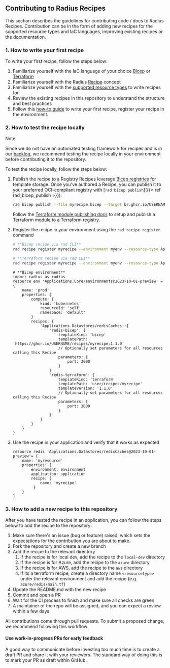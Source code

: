 ## Contributing to Radius Recipes

This section describes the guidelines for contributing code / docs to Radius Recipes. Contribution can be in the form of adding new recipes for the supported resource types and IaC languages, improving existing recipes or the documentation.

### 1. How to write your first recipe

To write your first recipe, follow the steps below:

1. Familiarize yourself with the IaC language of your choice [Bicep](https://learn.microsoft.com/en-us/azure/azure-resource-manager/bicep/overview?tabs=bicep) or [Terraform](https://developer.hashicorp.com/terraform)
1. Familiarize yourself with the Radius [Recipe](https://docs.radapp.io/recipes) concept
1. Familiarize yourself with the [supported resource types](https://docs.radapp.io/guides/recipes/overview/#supported-resources) to write recipes for.
1. Review the existing recipes in this repository to understand the structure and best practices
1. Follow this [how-to guide](https://docs.radapp.io/guides/recipes/howto-author-recipes/) to write your first recipe, register your recipe in the environment.

### 2. How to test the recipe locally

>[!Note]
>Since we do not have an automated testing framework for recipes and is in our [backlog](https://github.com/radius-project/recipes/issues/62), we recommend testing the recipe locally in your environment before contributing it to the repository. 

To test the recipe locally, follow the steps below:

1. Publish the recipe to a Registry
    Recipes leverage [Bicep registries](https://learn.microsoft.com/azure/azure-resource-manager/bicep/private-module-registry) for template storage. Once you've authored a Recipe, you can publish it to your preferred OCI-compliant registry with [`rad bicep publish`]({{< ref rad_bicep_publish >}}):

    ```bash
    rad bicep publish --file myrecipe.bicep --target br:ghcr.io/USERNAME/recipes/myrecipe:1.1.0
    ```

    Follow the [Terraform module publishing docs](https://developer.hashicorp.com/terraform/registry/modules/publish) to setup and publish a Terraform module to a Terraform registry.

1. Register the recipe in your environment using the `rad recipe register` command
    
    ```bash
    # **Bicep recipe via rad CLI**
    rad recipe register myrecipe --environment myenv --resource-type Applications.Datastores/redisCaches --template-kind bicep --template-path ghcr.io/USERNAME/recipes/myrecipe:1.1.0
    ```

    ```bash
    # **Terraform recipe via rad CLI**
    rad recipe register myrecipe --environment myenv --resource-type Applications.Datastores/redisCaches --template-kind terraform --template-path user/recipes/myrecipe --template-version "1.1.0"
    ```

    ```bicep
    # **Bicep environment**
    import radius as radius
    resource env 'Applications.Core/environments@2023-10-01-preview' = {
        name: 'prod'
        properties: {
            compute: {
                kind: 'kubernetes'
                resourceId: 'self'
                namespace: 'default'
            }
            recipes: {
                'Applications.Datastores/redisCaches':{
                    'redis-bicep': {
                        templateKind: 'bicep'
                        templatePath: 'https://ghcr.io/USERNAME/recipes/myrecipe:1.1.0'
                        // Optionally set parameters for all resources calling this Recipe
                        parameters: {
                            port: 3000
                        }
                    }
                    'redis-terraform': {
                        templateKind: 'terraform'
                        templatePath: 'user/recipes/myrecipe'
                        templateVersion: '1.1.0'
                        // Optionally set parameters for all resources calling this Recipe
                        parameters: {
                            port: 3000
                        }
                    }
                }   
            }
        }
    }
    ```
1. Use the recipe in your application and verify that it works as expected
    ```bicep
    resource redis 'Applications.Datastores/redisCaches@2023-10-01-preview'= {
        name: 'myresource'
        properties: {
            environment: environment
            application: application
            recipe: {
                name: 'myrecipe'
             }
        }
    }
    ``` 
    
### 3. How to add a new recipe to this repository

After you have tested the recipe in an application, you can follow the steps below to add the recipe to the repository:

1. Make sure there's an issue (bug or feature) raised, which sets the expectations for the contribution you are about to make.
1. Fork the repository and create a new branch
1. Add the recipe to the relevant directory
    1. If the recipe is for local dev, add the recipe to the `local-dev` directory
    1. If the recipe is for Azure, add the recipe to the `azure` directory
    1. If the recipe is for AWS, add the recipe to the `aws` directory
    1. If its a terraform recipe, create a directory name `<resourcetype>` under the relevant environment and add the recipe (e.g. `azure/redis/main.tf`) 
1. Update the README.md with the new recipe
1. Commit and open a PR
1. Wait for the CI process to finish and make sure all checks are green
1. A maintainer of the repo will be assigned, and you can expect a review within a few days

All contributions come through pull requests. To submit a proposed change, we recommend following this workflow:

#### Use work-in-progress PRs for early feedback

A good way to communicate before investing too much time is to create a draft PR and share it with your reviewers. The standard way of doing this is to mark your PR as draft within GitHub.